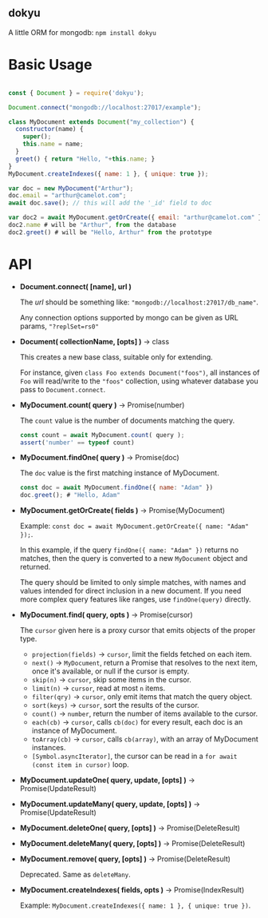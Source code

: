 dokyu
-----

A little ORM for mongodb: ```npm install dokyu```

Basic Usage
===========

```javascript

const { Document } = require('dokyu');

Document.connect("mongodb://localhost:27017/example");

class MyDocument extends Document("my_collection") {
  constructor(name) {
    super();
    this.name = name;
  }
  greet() { return "Hello, "+this.name; }
}
MyDocument.createIndexes({ name: 1 }, { unique: true });

var doc = new MyDocument("Arthur");
doc.email = "arthur@camelot.com";
await doc.save(); // this will add the '_id' field to doc

var doc2 = await MyDocument.getOrCreate({ email: "arthur@camelot.com" })
doc2.name # will be "Arthur", from the database
doc2.greet() # will be "Hello, Arthur" from the prototype

```

API
===

* __Document.connect( [name], url )__

  The _url_ should be something like: ```"mongodb://localhost:27017/db_name"```.

  Any connection options supported by mongo can be given as URL params, ```"?replSet=rs0"```

* __Document( collectionName, [opts] )__ → class

  This creates a new base class, suitable only for extending.

  For instance, given `class Foo extends Document("foos")`,
  all instances of `Foo` will read/write to the `"foos"` collection,
  using whatever database you pass to `Document.connect`.

* __MyDocument.count( query )__ → Promise(number)

  The `count` value is the number of documents matching the query.

  ```javascript
  const count = await MyDocument.count( query );
  assert('number' == typeof count)
  ```

* __MyDocument.findOne( query )__  → Promise(doc)

  The `doc` value is the first matching instance of MyDocument.

  ```javascript
  const doc = await MyDocument.findOne({ name: "Adam" })
  doc.greet(); # "Hello, Adam"
  ```

* __MyDocument.getOrCreate( fields )__  → Promise(MyDocument)

  Example: `const doc = await MyDocument.getOrCreate({ name: "Adam" });`.

  In this example, if the query `findOne({ name: "Adam" })` returns no matches,
  then the query is converted to a new `MyDocument` object and returned.

  The query should be limited to only simple matches, with names and values
  intended for direct inclusion in a new document. If you need more complex
  query features like ranges, use `findOne(query)` directly.

* __MyDocument.find( query, opts )__ → Promise(cursor)

  The `cursor` given here is a proxy cursor that emits objects of the proper type.
  - `projection(fields)` → `cursor`, limit the fields fetched on each item.
  - `next()` → `MyDocument`, return a Promise that resolves to the next item, once it's available, or null if the cursor is empty.
  - `skip(n)` → `cursor`, skip some items in the cursor.
  - `limit(n)` → `cursor`, read at most `n` items.
  - `filter(qry)` → `cursor`, only emit items that match the query object.
  - `sort(keys)` → `cursor`, sort the results of the cursor.
  - `count()` → `number`, return the number of items available to the cursor.
  - `each(cb)` → `cursor`, calls `cb(doc)` for every result, each doc is an instance of MyDocument.
  - `toArray(cb)` → `cursor`, calls `cb(array)`, with an array of MyDocument instances.
  - `[Symbol.asyncIterator]`, the cursor can be read in a `for await (const item in cursor)` loop.

* __MyDocument.updateOne( query, update, [opts] )__ → Promise(UpdateResult)

* __MyDocument.updateMany( query, update, [opts] )__ → Promise(UpdateResult)

* __MyDocument.deleteOne( query, [opts] )__ → Promise(DeleteResult)

* __MyDocument.deleteMany( query, [opts] )__ → Promise(DeleteResult)

* __MyDocument.remove( query, [opts] )__ → Promise(DeleteResult)

  Deprecated. Same as `deleteMany`.

* __MyDocument.createIndexes( fields, opts )__ → Promise(IndexResult)

  Example: `MyDocument.createIndexes({ name: 1 }, { unique: true })`.


